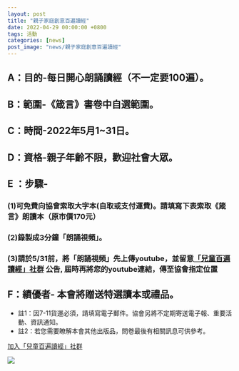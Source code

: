 ```yaml
---
layout: post
title: "親子家庭創意百遍讀經"
date: 2022-04-29 00:00:00 +0800
tags: 活動
categories: [news]
post_image: "news/親子家庭創意百遍讀經"
---
```

## A：目的-每日開心朗誦讀經（不一定要100遍）。
## B：範圍-《箴言》書卷中自選範圍。
## C：時間-2022年5月1~31日。
## D：資格-親子年齡不限，歡迎社會大眾。
## E ：步驟-
### (1)可免費向協會索取大字本(自取或支付運費)。請填寫下表索取《箴言》朗讀本（原市價170元）
### (2)錄製成3分鐘「朗誦視頻」。
### (3)請於5/31前，將「朗誦視頻」先上傳youtube，並留意[「兒童百遍讀經」社群](https://reurl.cc/q5DK0N) 公告, 屆時再將您的youtube連結，傳至協會指定位置
## F：績優者- 本會將贈送特選讀本或禮品。

* 註1：因7-11貨運必須，請填寫電子郵件。協會另將不定期寄送電子報、重要活動、資訊通知。
* 註2：若您需要瞭解本會其他出版品，問卷最後有相關訊息可供參考。



<a class="main-btn main-btn-2" href="https://reurl.cc/q5DK0N">加入「兒童百遍讀經」社群</a>

![]({{site.baseurl}}/assets/images/news/)